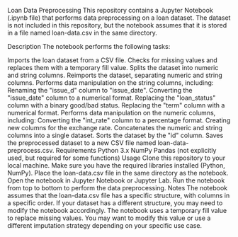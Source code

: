 Loan Data Preprocessing
This repository contains a Jupyter Notebook (.ipynb file) that performs data preprocessing on a loan dataset. The dataset is not included in this repository, but the notebook assumes that it is stored in a file named loan-data.csv in the same directory.

Description
The notebook performs the following tasks:

Imports the loan dataset from a CSV file.
Checks for missing values and replaces them with a temporary fill value.
Splits the dataset into numeric and string columns.
Reimports the dataset, separating numeric and string columns.
Performs data manipulation on the string columns, including:
Renaming the "issue_d" column to "issue_date".
Converting the "issue_date" column to a numerical format.
Replacing the "loan_status" column with a binary good/bad status.
Replacing the "term" column with a numerical format.
Performs data manipulation on the numeric columns, including:
Converting the "int_rate" column to a percentage format.
Creating new columns for the exchange rate.
Concatenates the numeric and string columns into a single dataset.
Sorts the dataset by the "id" column.
Saves the preprocessed dataset to a new CSV file named loan-data-preprocess.csv.
Requirements
Python 3.x
NumPy
Pandas (not explicitly used, but required for some functions)
Usage
Clone this repository to your local machine.
Make sure you have the required libraries installed (Python, NumPy).
Place the loan-data.csv file in the same directory as the notebook.
Open the notebook in Jupyter Notebook or Jupyter Lab.
Run the notebook from top to bottom to perform the data preprocessing.
Notes
The notebook assumes that the loan-data.csv file has a specific structure, with columns in a specific order. If your dataset has a different structure, you may need to modify the notebook accordingly.
The notebook uses a temporary fill value to replace missing values. You may want to modify this value or use a different imputation strategy depending on your specific use case.
